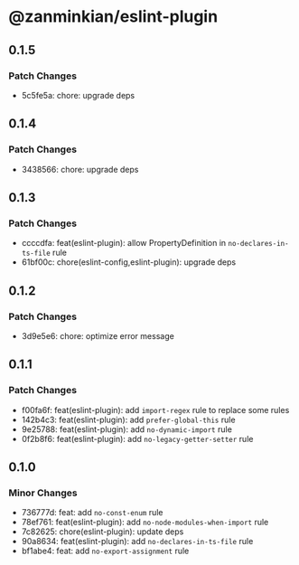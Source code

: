 # @zanminkian/eslint-plugin

## 0.1.5

### Patch Changes

- 5c5fe5a: chore: upgrade deps

## 0.1.4

### Patch Changes

- 3438566: chore: upgrade deps

## 0.1.3

### Patch Changes

- ccccdfa: feat(eslint-plugin): allow PropertyDefinition in `no-declares-in-ts-file` rule
- 61bf00c: chore(eslint-config,eslint-plugin): upgrade deps

## 0.1.2

### Patch Changes

- 3d9e5e6: chore: optimize error message

## 0.1.1

### Patch Changes

- f00fa6f: feat(eslint-plugin): add `import-regex` rule to replace some rules
- 142b4c3: feat(eslint-plugin): add `prefer-global-this` rule
- 9e25788: feat(eslint-plugin): add `no-dynamic-import` rule
- 0f2b8f6: feat(eslint-plugin): add `no-legacy-getter-setter` rule

## 0.1.0

### Minor Changes

- 736777d: feat: add `no-const-enum` rule
- 78ef761: feat(eslint-plugin): add `no-node-modules-when-import` rule
- 7c82625: chore(eslint-plugin): update deps
- 90a8634: feat(eslint-plugin): add `no-declares-in-ts-file` rule
- bf1abe4: feat: add `no-export-assignment` rule
